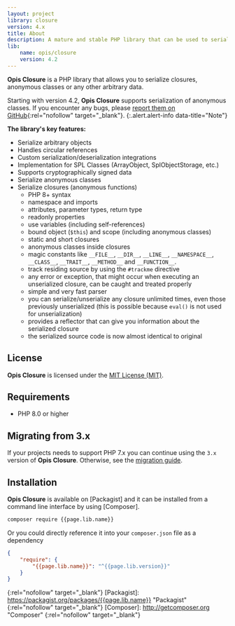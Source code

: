 ```yaml
---
layout: project
library: closure
version: 4.x
title: About
description: A mature and stable PHP library that can be used to serialize closures and arbitrary data
lib: 
    name: opis/closure
    version: 4.2
---
```


**Opis Closure** is a PHP library that allows you to serialize closures, anonymous classes or any other arbitrary data.

Starting with version 4.2, **Opis Closure** supports serialization of anonymous classes.
If you encounter any bugs, please [report them on GitHub](https://github.com/opis/closure){:rel="nofollow" target="_blank"}.
{:.alert.alert-info data-title="Note"}

**The library's key features:**

- Serialize arbitrary objects
- Handles circular references
- Custom serialization/deserialization integrations
- Implementation for SPL Classes (ArrayObject, SplObjectStorage, etc.)
- Supports cryptographically signed data
- Serialize anonymous classes
- Serialize closures (anonymous functions)
  - PHP 8+ syntax
  - namespace and imports
  - attributes, parameter types, return type
  - readonly properties
  - use variables (including self-references)
  - bound object (`$this`) and scope (including anonymous classes)
  - static and short closures
  - anonymous classes inside closures
  - magic constants like `__FILE__`, `__DIR__`, `__LINE__`, `__NAMESPACE__`, `__CLASS__`,
  `__TRAIT__`, `__METHOD__` and `__FUNCTION__`.
  - track residing source by using the `#trackme` directive
  - any error or exception, that might occur when executing an unserialized closure, can be caught and treated properly
  - simple and very fast parser
  - you can serialize/unserialize any closure unlimited times, even those previously unserialized
    (this is possible because `eval()` is not used for unserialization)
  - provides a reflector that can give you information about the serialized closure
  - the serialized source code is now almost identical to original

## License
**Opis Closure** is licensed under the [MIT License (MIT)][mit_license].

## Requirements

* PHP 8.0 or higher

## Migrating from 3.x

If your projects needs to support PHP 7.x you can continue using the `3.x` version
of **Opis Closure**. Otherwise, see the [migration guide](./migrate.html).
 
## Installation

**Opis Closure** is available on [Packagist] and it can be installed from a 
command line interface by using [Composer]. 

```bash
composer require {{page.lib.name}}
```

Or you could directly reference it into your `composer.json` file as a dependency

```json
{
    "require": {
        "{{page.lib.name}}": "^{{page.lib.version}}"
    }
}
```

[mit_license]: http://opensource.org/licenses/MIT "Project license" 
{:rel="nofollow" target="_blank"}
[Packagist]: https://packagist.org/packages/{{page.lib.name}} "Packagist" 
{:rel="nofollow" target="_blank"}
[Composer]: http://getcomposer.org "Composer" 
{:rel="nofollow" target="_blank"}

